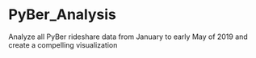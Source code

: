 # PyBer_Analysis
Analyze all PyBer rideshare data from January to early May of 2019 and create a compelling visualization
